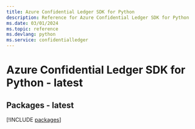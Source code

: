 ```yaml
---
title: Azure Confidential Ledger SDK for Python
description: Reference for Azure Confidential Ledger SDK for Python
ms.date: 03/01/2024
ms.topic: reference
ms.devlang: python
ms.service: confidentialledger
---
```

# Azure Confidential Ledger SDK for Python - latest
## Packages - latest
[!INCLUDE [packages](confidential-ledger-index.md)]